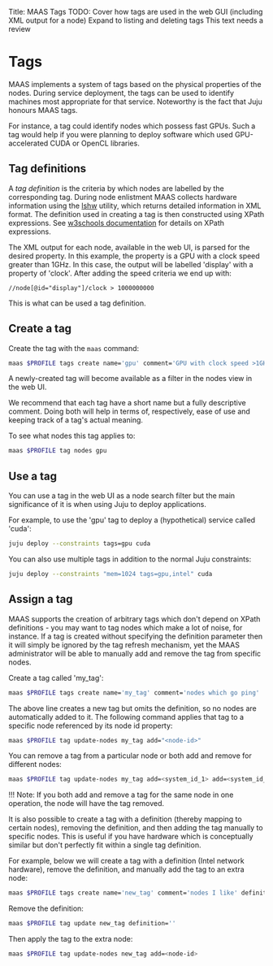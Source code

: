 Title: MAAS Tags
TODO:  Cover how tags are used in the web GUI (including XML output for a node)
       Expand to listing and deleting tags
       This text needs a review


# Tags

MAAS implements a system of tags based on the physical properties of the
nodes. During service deployment, the tags can be used to identify machines
most appropriate for that service. Noteworthy is the fact that Juju honours
MAAS tags.

For instance, a tag could identify nodes which possess fast GPUs. Such a tag
would help if you were planning to deploy software which used GPU-accelerated
CUDA or OpenCL libraries. 


## Tag definitions

A *tag definition* is the criteria by which nodes are labelled by the
corresponding tag. During node enlistment MAAS collects hardware information
using the [lshw](http://ezix.org/project/wiki/HardwareLiSter) utility, which
returns detailed information in XML format. The definition used in creating a
tag is then constructed using XPath expressions. See
[w3schools documentation](http://www.w3schools.com/xpath/xpath_syntax.asp) for
details on XPath expressions. 

The XML output for each node, available in the web UI, is parsed for the
desired property. In this example, the property is a GPU with a clock speed
greater than 1GHz. In this case, the output will be labelled 'display' with a
property of 'clock'. After adding the speed criteria we end up with:

```nohighlight
//node[@id="display"]/clock > 1000000000
```

This is what can be used a tag definition.


## Create a tag

Create the tag with the `maas` command:

```bash
maas $PROFILE tags create name='gpu' comment='GPU with clock speed >1GHz for running CUDA type operations.' definition='//node[@id="display"]/clock > 1000000000'
```

A newly-created tag will become available as a filter in the nodes view in the
web UI. 

We recommend that each tag have a short name but a fully descriptive comment.
Doing both will help in terms of, respectively, ease of use and keeping track
of a tag's actual meaning.

To see what nodes this tag applies to:

```bash
maas $PROFILE tag nodes gpu
```


## Use a tag

You can use a tag in the web UI as a node search filter but the main
significance of it is when using Juju to deploy applications.

For example, to use the 'gpu' tag to deploy a (hypothetical) service called
'cuda':

```bash
juju deploy --constraints tags=gpu cuda
```

You can also use multiple tags in addition to the normal Juju constraints:

```bash
juju deploy --constraints "mem=1024 tags=gpu,intel" cuda
```


## Assign a tag

MAAS supports the creation of arbitrary tags which don't depend on XPath
definitions - you may want to tag nodes which make a lot of noise, for
instance. If a tag is created without specifying the definition parameter then
it will simply be ignored by the tag refresh mechanism, yet the MAAS
administrator will be able to manually add and remove the tag from specific
nodes.

Create a tag called 'my\_tag':

```bash
maas $PROFILE tags create name='my_tag' comment='nodes which go ping'
```

The above line creates a new tag but omits the definition, so no nodes are
automatically added to it. The following command applies that tag to a specific
node referenced by its node id property:

```bash
maas $PROFILE tag update-nodes my_tag add="<node-id>"
```

You can remove a tag from a particular node or both add and remove for
different nodes:

```bash
maas $PROFILE tag update-nodes my_tag add=<system_id_1> add=<system_id_2> add=<system_id_3> remove=<system_id_4>
```

!!! Note: If you both add and remove a tag for the same node in one operation,
the node will have the tag removed.

It is also possible to create a tag with a definition (thereby mapping to
certain nodes), removing the definition, and then adding the tag manually to
specific nodes. This is useful if you have hardware which is conceptually
similar but don't perfectly fit within a single tag definition.

For example, below we will create a tag with a definition (Intel network
hardware), remove the definition, and manually add the tag to an extra node:

```bash
maas $PROFILE tags create name='new_tag' comment='nodes I like' definition='contains(//node[@id=network]/vendor, "Intel")'
```

Remove the definition:

```bash
maas $PROFILE tag update new_tag definition=''
```

Then apply the tag to the extra node:

```bash
maas $PROFILE tag update-nodes new_tag add=<node-id>
```
